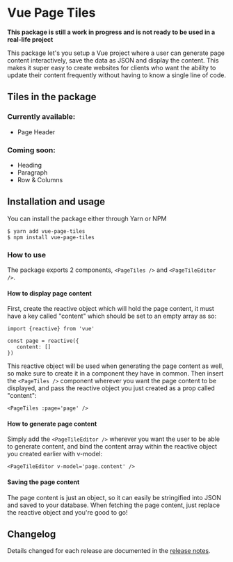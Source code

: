# Vue Page Tiles

**This package is still a work in progress and is not ready to be used in a real-life project**

This package let's you setup a Vue project where a user can generate page content interactively, save the data as JSON and display the content. This makes it super easy to create websites for clients who want the ability to update their content frequently without having to know a single line of code.

## Tiles in the package

### Currently available:

- Page Header

### Coming soon:

- Heading
- Paragraph
- Row & Columns

## Installation and usage

You can install the package either through Yarn or NPM

```
$ yarn add vue-page-tiles
$ npm install vue-page-tiles
```

### How to use

The package exports 2 components, `<PageTiles />` and `<PageTileEditor />`.

#### How to display page content

First, create the reactive object which will hold the page content, it must have a key called "content" which should be set to an empty array as so:

```
import {reactive} from 'vue'

const page = reactive({
   content: []
})
```

This reactive object will be used when generating the page content as well, so make sure to create it in a component they have in common.
Then insert the `<PageTiles />` component wherever you want the page content to be displayed, and pass the reactive object you just created as a prop called "content":

```
<PageTiles :page='page' />
```

#### How to generate page content

Simply add the `<PageTileEditor />` wherever you want the user to be able to generate content, and bind the content array within the reactive object you created earlier with v-model:

```
<PageTileEditor v-model='page.content' />
```

#### Saving the page content

The page content is just an object, so it can easily be stringified into JSON and saved to your database. When fetching the page content, just replace the reactive object and you're good to go!

## Changelog

Details changed for each release are documented in the [release notes](https://github.com/dsilvaevje99/vue-page-tiles/releases/).
